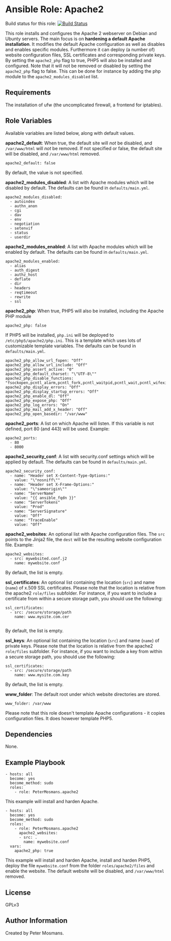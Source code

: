 Ansible Role: Apache2
=====================

Build status for this role: [![Build Status](https://travis-ci.org/PeterMosmans/ansible-role-apache2.svg)](https://travis-ci.org/PeterMosmans/ansible-role-apache2)


This role installs and configures the Apache 2 webserver on Debian and Ubunty servers. The main focus is on **hardening a default Apache installation**.
It modifies the default Apache configuration as well as disables and enables specific modules.
Furthermore it can deploy (a number of) website configuration files, SSL certificates and corresponding private keys.
By setting the ```apache2_php``` flag to true, PHP5 will also be installed and configured.
Note that it will not be removed or disabled by setting the ```apache2_php``` flag to false. This can be done for instance by adding the php module to the ```apache2_modules_disabled``` list.


Requirements
------------

The installation of ufw (the uncomplicated firewall, a frontend for iptables).


Role Variables
--------------

Available variables are listed below, along with default values.

**apache2_default**: When true, the default site will *not* be disabled, and `/var/www/html` will *not* be removed. If not specified or false, the default site will be disabled, and `/var/www/html` removed.
```
apache2_default: false
```
By default, the value is not specified.


**apache2_modules_disabled**: A list with Apache modules which will be disabled by default. The defaults can be found in ```defaults/main.yml```.
```
apache2_modules_disabled:
  - autoindex
  - authn_anon
  - cgi
  - dav
  - env
  - negotiation
  - setenvif
  - status
  - userdir
```




**apache2_modules_enabled**: A list with Apache modules which will be enabled by default. The defaults can be found in ```defaults/main.yml```.
```
apache2_modules_enabled:
  - alias
  - auth_digest
  - authz_host
  - deflate
  - dir
  - headers
  - reqtimeout
  - rewrite
  - ssl
```



**apache2_php**: When true, PHP5 will also be installed, including the Apache PHP module
```
apache2_php: false
```


If PHP5 will be installed, `php.ini` will be deployed to `/etc/php5/apache2/php.ini`. This is a template which uses lots of customizable template variables. The defaults can be found in ```defaults/main.yml```.
```
apache2_php_allow_url_fopen: "Off"
apache2_php_allow_url_include: "Off"
apache2_php_assert_active: "0"
apache2_php_default_charset: "\"UTF-8\""
apache2_php_disable_functions: "fsockopen,pcntl_alarm,pcntl_fork,pcntl_waitpid,pcntl_wait,pcntl_wifexited,pcntl_wifstopped,pcntl_wifsignaled,pcntl_wexitstatus,pcntl_wtermsig,pcntl_wstopsig,pcntl_signal,pcntl_signal_dispatch,pcntl_get_last_error,pcntl_strerror,pcntl_sigprocmask,pcntl_sigwaitinfo,pcntl_sigtimedwait,pcntl_exec,pcntl_getpriority,pcntl_setpriorit,stream_socket_client"
apache2_php_display_errors: "Off"
apache2_php_display_startup_errors: "Off"
apache2_php_enable_dl: "Off"
apache2_php_expose_php: "Off"
apache2_php_log_errors: "On"
apache2_php_mail_add_x_header: "Off"
apache2_php_open_basedir: "/var/www"
```


**apache2_ports**: A list on which Apache will listen. If this variable is not defined, port 80 (and 443) will be used. Example:
```
apache2_ports:
  - 80
  - 8000
```


**apache2_security_conf**: A list with security.conf settings which will be applied by default. The defaults can be found in ```defaults/main.yml```.
```
apache2_security_conf:
  - name: "Header set X-Content-Type-Options:"
    value: "\"nosniff\""
  - name: "Header set X-Frame-Options:"
    value: "\"sameorigin\""
  - name: "ServerName"
    value: "{{ ansible_fqdn }}"
  - name: "ServerTokens"
    value: "Prod"
  - name: "ServerSignature"
    value: "Off"
  - name: "TraceEnable"
    value: "Off"
```



**apache2_websites**: An optional list with Apache configuration files. The `src` points to the Jinja2 file, the `dest` will be the resulting website configuration file.
Example:
```
apache2_websites:
  - src: mywebsited.conf.j2
    name: mywebsite.conf
```
By default, the list is empty.




**ssl_certificates**: An optional list containing the location (```src```) and name (```name```) of x.509 SSL certificates. Please note that the location is relative from the apache2 ```role/files``` subfolder. For instance, if you want to include a certificate from within a secure storage path, you should use the following:
```
ssl_certificates:
  - src: /secure/storage/path
    name: www.mysite.com.cer


```
By default, the list is empty.




**ssl_keys**: An optional list containing the location (```src```) and name (```name```) of private keys. Please note that the location is relative from the apache2 ```role/files``` subfolder. For instance, if you want to include a key from within a secure storage path, you should use the following:
```
ssl_certificates:
  - src: /secure/storage/path
    name: www.mysite.com.key
```
By default, the list is empty.




**www_folder**: The default root under which website directories are stored.
```
www_folder: /var/www
```




Please note that this role doesn't template Apache configurations - it copies configuration files. It does however template PHP5.



Dependencies
------------

None.



Example Playbook
----------------
```
- hosts: all
  become: yes
  become_method: sudo
  roles:
    - role: PeterMosmans.apache2
```
This example will install and harden Apache.


```
- hosts: all
  become: yes
  become_method: sudo
  roles:
    - role: PeterMosmans.apache2
      apache2_websites:
      - src: .
        name: mywebsite.conf
  vars:
    apache2_php: true
```
This example will install and harden Apache, install and harden PHP5, deploy the file ```mywebsite.conf``` from the folder ```roles/apache2/files``` and enable the website. The default website will be disabled, and `/var/www/html` removed.




License
-------

GPLv3


Author Information
------------------

Created by Peter Mosmans.
